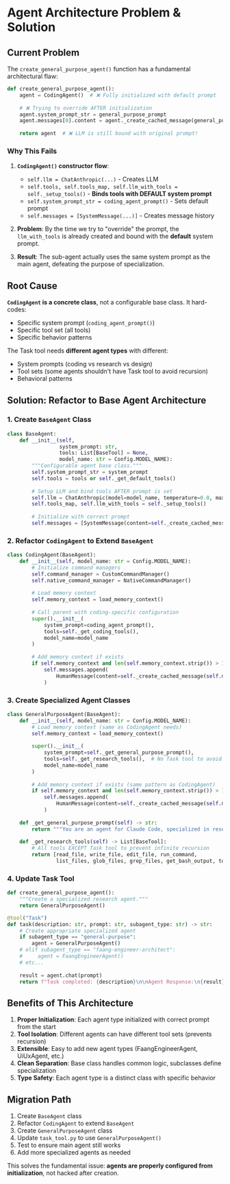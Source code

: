 # Agent Architecture Problem & Solution

## Current Problem

The `create_general_purpose_agent()` function has a fundamental architectural flaw:

```python
def create_general_purpose_agent():
    agent = CodingAgent()  # ❌ Fully initialized with default prompt
    
    # ❌ Trying to override AFTER initialization
    agent.system_prompt_str = general_purpose_prompt
    agent.messages[0].content = agent._create_cached_message(general_purpose_prompt)
    
    return agent  # ❌ LLM is still bound with original prompt!
```

### Why This Fails

1. **`CodingAgent()` constructor flow**:
   - `self.llm = ChatAnthropic(...)` - Creates LLM
   - `self.tools, self.tools_map, self.llm_with_tools = self._setup_tools()` - **Binds tools with DEFAULT system prompt**
   - `self.system_prompt_str = coding_agent_prompt()` - Sets default prompt
   - `self.messages = [SystemMessage(...)]` - Creates message history

2. **Problem**: By the time we try to "override" the prompt, the `llm_with_tools` is already created and bound with the **default** system prompt.

3. **Result**: The sub-agent actually uses the same system prompt as the main agent, defeating the purpose of specialization.

## Root Cause

**`CodingAgent` is a concrete class**, not a configurable base class. It hard-codes:
- Specific system prompt (`coding_agent_prompt()`)
- Specific tool set (all tools)
- Specific behavior patterns

The Task tool needs **different agent types** with different:
- System prompts (coding vs research vs design)
- Tool sets (some agents shouldn't have Task tool to avoid recursion)
- Behavioral patterns

## Solution: Refactor to Base Agent Architecture

### 1. Create `BaseAgent` Class

```python
class BaseAgent:
    def __init__(self, 
                 system_prompt: str,
                 tools: List[BaseTool] = None,
                 model_name: str = Config.MODEL_NAME):
        """Configurable agent base class."""
        self.system_prompt_str = system_prompt
        self.tools = tools or self._get_default_tools()
        
        # Setup LLM and bind tools AFTER prompt is set
        self.llm = ChatAnthropic(model=model_name, temperature=0.0, max_tokens=16384)
        self.tools_map, self.llm_with_tools = self._setup_tools()
        
        # Initialize with correct prompt
        self.messages = [SystemMessage(content=self._create_cached_message(system_prompt))]
```

### 2. Refactor `CodingAgent` to Extend `BaseAgent`

```python
class CodingAgent(BaseAgent):
    def __init__(self, model_name: str = Config.MODEL_NAME):
        # Initialize command managers
        self.command_manager = CustomCommandManager()
        self.native_command_manager = NativeCommandManager()
        
        # Load memory context
        self.memory_context = load_memory_context()
        
        # Call parent with coding-specific configuration
        super().__init__(
            system_prompt=coding_agent_prompt(),
            tools=self._get_coding_tools(),
            model_name=model_name
        )
        
        # Add memory context if exists
        if self.memory_context and len(self.memory_context.strip()) > 100:
            self.messages.append(
                HumanMessage(content=self._create_cached_message(self.memory_context))
            )
```

### 3. Create Specialized Agent Classes

```python
class GeneralPurposeAgent(BaseAgent):
    def __init__(self, model_name: str = Config.MODEL_NAME):
        # Load memory context (same as CodingAgent needs)
        self.memory_context = load_memory_context()
        
        super().__init__(
            system_prompt=self._get_general_purpose_prompt(),
            tools=self._get_research_tools(),  # No Task tool to avoid recursion
            model_name=model_name
        )
        
        # Add memory context if exists (same pattern as CodingAgent)
        if self.memory_context and len(self.memory_context.strip()) > 100:
            self.messages.append(
                HumanMessage(content=self._create_cached_message(self.memory_context))
            )
    
    def _get_general_purpose_prompt(self) -> str:
        return """You are an agent for Claude Code, specialized in research and analysis..."""
    
    def _get_research_tools(self) -> List[BaseTool]:
        # All tools EXCEPT Task tool to prevent infinite recursion
        return [read_file, write_file, edit_file, run_command, 
                list_files, glob_files, grep_files, get_bash_output, todo_write]
```

### 4. Update Task Tool

```python
def create_general_purpose_agent():
    """Create a specialized research agent."""
    return GeneralPurposeAgent()

@tool("Task")
def task(description: str, prompt: str, subagent_type: str) -> str:
    # Create appropriate specialized agent
    if subagent_type == "general-purpose":
        agent = GeneralPurposeAgent()
    # elif subagent_type == "faang-engineer-architect":
    #     agent = FaangEngineerAgent()
    # etc...
    
    result = agent.chat(prompt)
    return f"Task completed: {description}\n\nAgent Response:\n{result}"
```

## Benefits of This Architecture

1. **Proper Initialization**: Each agent type initialized with correct prompt from the start
2. **Tool Isolation**: Different agents can have different tool sets (prevents recursion)
3. **Extensible**: Easy to add new agent types (FaangEngineerAgent, UiUxAgent, etc.)
4. **Clean Separation**: Base class handles common logic, subclasses define specialization
5. **Type Safety**: Each agent type is a distinct class with specific behavior

## Migration Path

1. Create `BaseAgent` class
2. Refactor `CodingAgent` to extend `BaseAgent`  
3. Create `GeneralPurposeAgent` class
4. Update `task_tool.py` to use `GeneralPurposeAgent()`
5. Test to ensure main agent still works
6. Add more specialized agents as needed

This solves the fundamental issue: **agents are properly configured from initialization**, not hacked after creation.